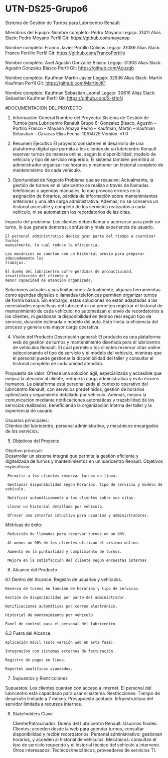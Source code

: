 # UTN-DS25-Grupo6
Sistema de Gestión de Turnos para Lubricentro Renault

Miembros del Equipo:
Nombre completo: Pedro Moyano
Legajo: 31411
Alias Slack: Pedro Moyano
Perfil Git: https://github.com/moyanop

Nombre completo: Franco Javier Portillo Colinas
Legajo: 31089
Alias Slack: Franco Portillo
Perfil Git: https://github.com/FrancoPortillo

Nombre completo: Axel Agustin Gonzalez Blasco
Legajo: 31303
Alias Slack: Agustin Gonzalez Blasco
Perfil Git: https://github.com/Agusgb

Nombre completo: Kaufman Martin Javier
Legajo: 32536
Alias Slack: Martín Kaufman
Perfil Git: https://github.com/MartinJK1

Nombre completo: Kaufman Sebastian Leonel
Legajo: 30616
Alias Slack: Sebastian Kaufman
Perfil Git: https://github.com/S-kfmN

#DOCUMENTACION DEL PROYECTO
1. Información General 
    Nombre del Proyecto: Sistema de Gestión de Turnos para Lubricentro Renault 
    Grupo 6: Gonzalez Blasco, Agustin – Portillo Franco – Moyano Amaya Pedro – 
    Kaufman, Martin – Kaufman Sebastian – Caracas Elias 
    Fecha: 10/04/25 
    Versión: v1.0 

2. Resumen Ejecutivo 
    El proyecto consiste en el desarrollo de una plataforma digital que permita a los clientes 
    de un lubricentro Renault reservar turnos de manera online, según la disponibilidad, 
    modelo de vehículo y tipo de servicio requerido. El sistema también permitirá al 
    administrador organizar los horarios y mantener un historial completo de mantenimiento 
    de cada vehículo.

3. Oportunidad de Negocio 
Problema que se resuelve: 
    Actualmente, la gestión de turnos en el lubricentro se realiza a través de llamadas 
    telefónicas o agendas manuales, lo que provoca errores en la asignación de horarios, 
    pérdida de información sobre mantenimientos anteriores y una alta carga administrativa. 
    Además, no se conserva un historial accesible y completo de los servicios realizados a 
    cada vehículo, ni se automatizan los recordatorios de las citas. 

Impacto del problema: 
    Los clientes deben llamar o acercarse para pedir un turno, lo que genera demoras, 
    confusión y mala experiencia de usuario. 

    El personal administrativo dedica gran parte del tiempo a coordinar turnos 
    manualmente, lo cual reduce la eficiencia. 

    Los mecánicos no cuentan con un historial previo para preparar adecuadamente los 
    trabajos. 

    El dueño del lubricentro sufre pérdidas de productividad, insatisfacción del cliente y 
    menor capacidad de atención organizada.

Soluciones actuales y sus limitaciones: 
    Actualmente, algunas herramientas como agendas digitales o llamadas telefónicas 
    permiten organizar turnos de forma básica. Sin embargo, estas soluciones no están 
    adaptadas a las necesidades específicas del lubricentro: no permiten registrar el 
    historial de mantenimiento de cada vehículo, no automatizan el envío de recordatorios a 
    los clientes, ni gestionan la disponibilidad en tiempo real según tipo de servicio, duración 
    estimada o modelo del auto. Esto limita la eficiencia del proceso y genera una mayor 
    carga operativa. 
 
4. Visión del Producto 
Descripción general: 
    El producto es una plataforma web de gestión de turnos y mantenimiento diseñada para 
    el lubricentro de vehículos Renault. El cual permite a los clientes reservar citas online 
    seleccionando el tipo de servicio y el modelo del vehículo, mientras que el personal 
    puede gestionar la disponibilidad del taller y consultar el historial completo de cada 
    unidad atendida. 

Propuesta de valor: 
    Ofrece una solución ágil, especializada y accesible que mejora la atención al cliente, 
    reduce la carga administrativa y evita errores humanos. La plataforma está 
    personalizada al contexto operativo del lubricentro Renault, con servicios predefinidos, 
    gestión de horarios optimizada y seguimiento detallado por vehículo. Además, mejora la 
    comunicación mediante notificaciones automáticas y trazabilidad de los servicios 
    realizados, beneficiando la organización interna del taller y la experiencia de usuario. 

Usuarios principales:  
    Clientes del lubricentro, personal administrativo, y mecánicos encargados de los servicios.

5. Objetivos del Proyecto 
 
Objetivo principal:  
	Desarrollar un sistema integral que permita la gestión eficiente y digitalizada de turnos y 
	mantenimientos en un lubricentro Renault. 
Objetivos específicos: 
	
	 Permitir a los clientes reservar turnos en línea. 
	
	 Gestionar disponibilidad según horarios, tipo de servicio y modelo de vehículo. 
	
	 Notificar automáticamente a los clientes sobre sus citas. 
	
	 Llevar un historial detallado por vehículo. 
	
	 Ofrecer una interfaz intuitiva para usuarios y administradores. 
Métricas de éxito: 
	
	 Reducción de llamadas para reservar turnos en un 80%. 
	
	 Al menos un 90% de los clientes utilizan el sistema online. 
	
	 Aumento en la puntualidad y cumplimiento de turnos. 
	
	 Mejora en la satisfacción del cliente según encuestas internas

6. Alcance del Producto 
 
6.1 Dentro del Alcance: 
	Registro de usuarios y vehículos. 
 
	Reserva de turnos en función de horarios y tipo de servicio. 
 
	Gestión de disponibilidad por parte del administrador. 
 
	Notificaciones automáticas por correo electrónico. 
 	
	Historial de mantenimiento por vehículo. 
	
	Panel de control para el personal del lubricentro

6.2 Fuera del Alcance: 

	Aplicación móvil (solo versión web en esta fase). 

	Integración con sistemas externos de facturación. 
	
	Registro de pagos en línea. 
	
	Reportes analíticos avanzados.

7. Supuestos y Restricciones 
 
Supuestos: 
	Los clientes cuentan con acceso a internet. 
	El personal del lubricentro está capacitado para usar el sistema. 
Restricciones: 
	Tiempo de desarrollo limitado a 7 meses. 
	Presupuesto acotado. 
	Infraestructura del servidor limitada a recursos internos. 

8. Stakeholders Clave 
 
	Cliente/Patrocinador: Dueño del Lubricentro Renault. 
	Usuarios finales:  
	Clientes: acceden desde la web para agendar turnos, consultar disponibilidad y recibir recordatorios. 
	Personal administrativo: gestionan horarios, y acceden al historial de vehículos. 
	Mecánicos: consultan el tipo de servicio requerido y el historial técnico del vehículo a intervenir. 
	Otros interesados: Técnicos/mecánicos, proveedores de servicios TI.
